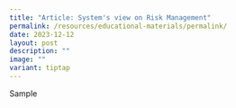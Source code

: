 ```yaml
---
title: "Article: System's view on Risk Management"
permalink: /resources/educational-materials/permalink/
date: 2023-12-12
layout: post
description: ""
image: ""
variant: tiptap
---
```

<p>Sample</p>
